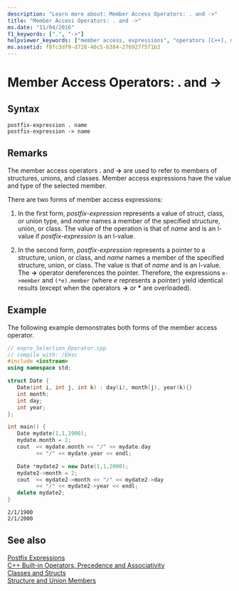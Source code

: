```yaml
---
description: "Learn more about: Member Access Operators: . and ->"
title: "Member Access Operators: . and ->"
ms.date: "11/04/2016"
f1_keywords: [".", "->"]
helpviewer_keywords: ["member access, expressions", "operators [C++], member access", "dot operator (.)", "-> operator", "member access, operators", "postfix operators [C++]", ". operator", "member access"]
ms.assetid: f8fc3df9-d728-40c5-b384-276927f5f1b3
---
```

# Member Access Operators: . and -&gt;

## Syntax

```
postfix-expression . name
postfix-expression -> name
```

## Remarks

The member access operators **.** and **->** are used to refer to members of structures, unions, and classes. Member access expressions have the value and type of the selected member.

There are two forms of member access expressions:

1. In the first form, *postfix-expression* represents a value of struct, class, or union type, and *name* names a member of the specified structure, union, or class. The value of the operation is that of *name* and is an l-value if *postfix-expression* is an l-value.

1. In the second form, *postfix-expression* represents a pointer to a structure, union, or class, and *name* names a member of the specified structure, union, or class. The value is that of *name* and is an l-value. The **->** operator dereferences the pointer. Therefore, the expressions `e->member` and `(*e).member` (where *e* represents a pointer) yield identical results (except when the operators **->** or <strong>\*</strong> are overloaded).

## Example

The following example demonstrates both forms of the member access operator.

```cpp
// expre_Selection_Operator.cpp
// compile with: /EHsc
#include <iostream>
using namespace std;

struct Date {
   Date(int i, int j, int k) : day(i), month(j), year(k){}
   int month;
   int day;
   int year;
};

int main() {
   Date mydate(1,1,1900);
   mydate.month = 2;
   cout  << mydate.month << "/" << mydate.day
         << "/" << mydate.year << endl;

   Date *mydate2 = new Date(1,1,2000);
   mydate2->month = 2;
   cout  << mydate2->month << "/" << mydate2->day
         << "/" << mydate2->year << endl;
   delete mydate2;
}
```

```Output
2/1/1900
2/1/2000
```

## See also

[Postfix Expressions](../cpp/postfix-expressions.md)<br/>
[C++ Built-in Operators, Precedence and Associativity](../cpp/cpp-built-in-operators-precedence-and-associativity.md)<br/>
[Classes and Structs](../cpp/classes-and-structs-cpp.md)<br/>
[Structure and Union Members](../c-language/structure-and-union-members.md)
